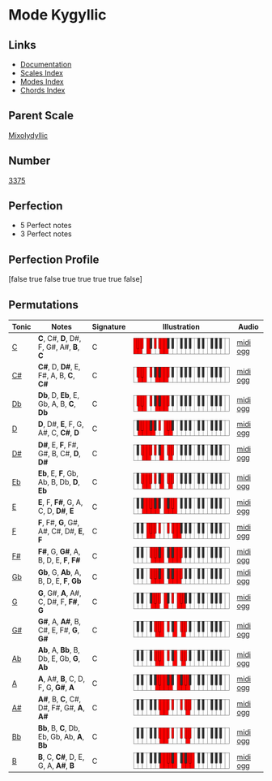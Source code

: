 # Mode Kygyllic

## Links

- [Documentation](index.md)
- [Scales Index](Scales.md)
- [Modes Index](Modes.md)
- [Chords Index](Chords.md)

## Parent Scale

[Mixolydyllic](ScaleMixolydyllic.md)

## Number

[3375](https://ianring.com/musictheory/scales/3375)

## Perfection

- 5 Perfect notes
- 3 Perfect notes

## Perfection Profile

[false true false true true true true false]

## Permutations

| Tonic | Notes | Signature | Illustration | Audio |
|-------|-------|-----------|--------------|-------|
| [C](ModeCNaturalKygyllic.md) | **C**, C#, **D**, D#, F, G#, A#, **B**, **C** | C | ![CNaturalKygyllic](ModeCNaturalKygyllic.png) | [midi](ModeCNaturalKygyllic.mid) [ogg](ModeCNaturalKygyllic.ogg) |
| [C#](ModeCSharpKygyllic.md) | **C#**, D, **D#**, E, F#, A, B, **C**, **C#** | C | ![CSharpKygyllic](ModeCSharpKygyllic.png) | [midi](ModeCSharpKygyllic.mid) [ogg](ModeCSharpKygyllic.ogg) |
| [Db](ModeDFlatKygyllic.md) | **Db**, D, **Eb**, E, Gb, A, B, **C**, **Db** | C | ![DFlatKygyllic](ModeDFlatKygyllic.png) | [midi](ModeDFlatKygyllic.mid) [ogg](ModeDFlatKygyllic.ogg) |
| [D](ModeDNaturalKygyllic.md) | **D**, D#, **E**, F, G, A#, C, **C#**, **D** | C | ![DNaturalKygyllic](ModeDNaturalKygyllic.png) | [midi](ModeDNaturalKygyllic.mid) [ogg](ModeDNaturalKygyllic.ogg) |
| [D#](ModeDSharpKygyllic.md) | **D#**, E, **F**, F#, G#, B, C#, **D**, **D#** | C | ![DSharpKygyllic](ModeDSharpKygyllic.png) | [midi](ModeDSharpKygyllic.mid) [ogg](ModeDSharpKygyllic.ogg) |
| [Eb](ModeEFlatKygyllic.md) | **Eb**, E, **F**, Gb, Ab, B, Db, **D**, **Eb** | C | ![EFlatKygyllic](ModeEFlatKygyllic.png) | [midi](ModeEFlatKygyllic.mid) [ogg](ModeEFlatKygyllic.ogg) |
| [E](ModeENaturalKygyllic.md) | **E**, F, **F#**, G, A, C, D, **D#**, **E** | C | ![ENaturalKygyllic](ModeENaturalKygyllic.png) | [midi](ModeENaturalKygyllic.mid) [ogg](ModeENaturalKygyllic.ogg) |
| [F](ModeFNaturalKygyllic.md) | **F**, F#, **G**, G#, A#, C#, D#, **E**, **F** | C | ![FNaturalKygyllic](ModeFNaturalKygyllic.png) | [midi](ModeFNaturalKygyllic.mid) [ogg](ModeFNaturalKygyllic.ogg) |
| [F#](ModeFSharpKygyllic.md) | **F#**, G, **G#**, A, B, D, E, **F**, **F#** | C | ![FSharpKygyllic](ModeFSharpKygyllic.png) | [midi](ModeFSharpKygyllic.mid) [ogg](ModeFSharpKygyllic.ogg) |
| [Gb](ModeGFlatKygyllic.md) | **Gb**, G, **Ab**, A, B, D, E, **F**, **Gb** | C | ![GFlatKygyllic](ModeGFlatKygyllic.png) | [midi](ModeGFlatKygyllic.mid) [ogg](ModeGFlatKygyllic.ogg) |
| [G](ModeGNaturalKygyllic.md) | **G**, G#, **A**, A#, C, D#, F, **F#**, **G** | C | ![GNaturalKygyllic](ModeGNaturalKygyllic.png) | [midi](ModeGNaturalKygyllic.mid) [ogg](ModeGNaturalKygyllic.ogg) |
| [G#](ModeGSharpKygyllic.md) | **G#**, A, **A#**, B, C#, E, F#, **G**, **G#** | C | ![GSharpKygyllic](ModeGSharpKygyllic.png) | [midi](ModeGSharpKygyllic.mid) [ogg](ModeGSharpKygyllic.ogg) |
| [Ab](ModeAFlatKygyllic.md) | **Ab**, A, **Bb**, B, Db, E, Gb, **G**, **Ab** | C | ![AFlatKygyllic](ModeAFlatKygyllic.png) | [midi](ModeAFlatKygyllic.mid) [ogg](ModeAFlatKygyllic.ogg) |
| [A](ModeANaturalKygyllic.md) | **A**, A#, **B**, C, D, F, G, **G#**, **A** | C | ![ANaturalKygyllic](ModeANaturalKygyllic.png) | [midi](ModeANaturalKygyllic.mid) [ogg](ModeANaturalKygyllic.ogg) |
| [A#](ModeASharpKygyllic.md) | **A#**, B, **C**, C#, D#, F#, G#, **A**, **A#** | C | ![ASharpKygyllic](ModeASharpKygyllic.png) | [midi](ModeASharpKygyllic.mid) [ogg](ModeASharpKygyllic.ogg) |
| [Bb](ModeBFlatKygyllic.md) | **Bb**, B, **C**, Db, Eb, Gb, Ab, **A**, **Bb** | C | ![BFlatKygyllic](ModeBFlatKygyllic.png) | [midi](ModeBFlatKygyllic.mid) [ogg](ModeBFlatKygyllic.ogg) |
| [B](ModeBNaturalKygyllic.md) | **B**, C, **C#**, D, E, G, A, **A#**, **B** | C | ![BNaturalKygyllic](ModeBNaturalKygyllic.png) | [midi](ModeBNaturalKygyllic.mid) [ogg](ModeBNaturalKygyllic.ogg) |
